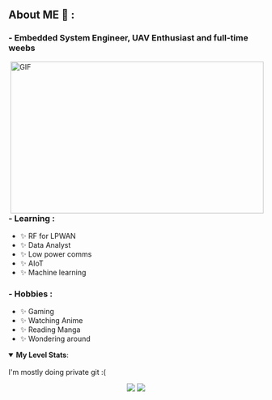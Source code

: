 ## About ME 💬 :

### - Embedded System Engineer, UAV Enthusiast and full-time weebs

<img height="300" width="500" alt="GIF" align="right" src="https://media1.tenor.com/images/2533920f9729f6643fd1805536d393c8/tenor.gif">

### - Learning :
- ✨ RF for LPWAN
- ✨ Data Analyst
- ✨ Low power comms
- ✨ AIoT
- ✨ Machine learning 

### - Hobbies : 
- ✨ Gaming
- ✨ Watching Anime
- ✨ Reading Manga
- ✨ Wondering around



<details open>
 <summary> <b>My Level Stats</b>: </summary>
<br>
  I'm mostly doing private git :(
<p align = "center">
  <img src = "https://github-readme-stats.vercel.app/api?username=wianoski&show_icons=true&theme=radical&line_height=27">
  <img src = "https://github-readme-stats.vercel.app/api/top-langs/?username=wianoski&hide=css,java,html,javascript&theme=radical">
</p>

</details>
